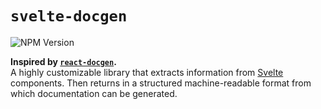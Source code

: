 # `svelte-docgen`

![NPM Version](https://img.shields.io/npm/v/svelte-docgen?style=for-the-badge&logo=npm)

**Inspired by [`react-docgen`](https://github.com/reactjs/react-docgen).**\
A highly customizable library that extracts information from [Svelte] components.
Then returns in a structured machine-readable format from which documentation can be generated.

[Svelte]: https://svelte.dev
